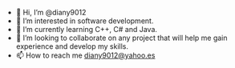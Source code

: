 - 👋 Hi, I’m @diany9012
- 👀 I’m interested in software development.
- 🌱 I’m currently learning C++, C# and Java.
- 💞️ I’m looking to collaborate on any project that will help me gain experience and develop my skills.
- 📫 How to reach me diany9012@yahoo.es

<!---
diany9012/diany9012 is a ✨ special ✨ repository because its `README.md` (this file) appears on your GitHub profile.
You can click the Preview link to take a look at your changes.
--->

